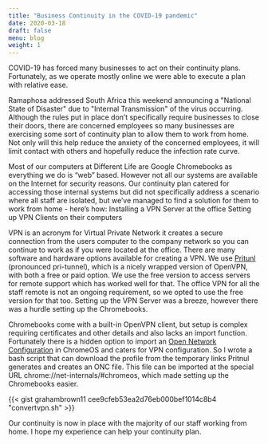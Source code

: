 ```yaml
---
title: "Business Continuity in the COVID-19 pandemic"
date: 2020-03-18
draft: false
menu: blog
weight: 1
---
```

COVID-19 has forced many businesses to act on their continuity plans. Fortunately, as we operate mostly online we were able to execute a plan with relative ease. 
<!--more-->
Ramaphosa addressed South Africa this weekend announcing a "National State of Disaster" due to "Internal Transmission" of the virus occurring. Although the rules put in place don’t specifically require businesses to close their doors, there are concerned employees so many businesses are exercising some sort of continuity plan to allow them to work from home. Not only will this help reduce the anxiety of the concerned employees, it will limit contact with others and hopefully reduce the infection rate curve.

Most of our computers at Different Life are Google Chromebooks as everything we do is “web” based. However not all our systems are available on the Internet for security reasons. Our continuity plan catered for accessing those internal systems but did not specifically address a scenario where all staff are isolated, but we’ve managed to find a solution for them to work from home - here’s how:
Installing a VPN Server at the office
Setting up VPN Clients on their computers

VPN is an acronym for Virtual Private Network it creates a secure connection from the users computer to the company network so you can continue to work as if you were located at the office. There are many software and hardware options available for creating a VPN. We use [Pritunl](https://pritunl.com/) (pronounced pri-tunnel), which is a nicely wrapped version of OpenVPN, with both a free or paid option. We use the free version to access servers for remote support which has worked well for that. The office VPN for all the staff remote is not an ongoing requirement, so we opted to use the free version for that too. Setting up the VPN Server was a breeze, however there was a hurdle setting up the Chromebooks.

Chromebooks come with a built-in OpenVPN client, but setup is complex requiring certificates and other details and also lacks an import function. Fortunately there is a hidden option to import an [Open Network Configuration](https://chromium.googlesource.com/chromium/src/+/master/components/onc/docs/onc_spec.md) in ChromeOS and caters for VPN configuration. So I wrote a bash script that can download the profile from the temporary links Pritnul generates and creates an ONC file. This file can be imported at the special URL chrome://net-internals/#chromeos, which made setting up the Chromebooks easier.

{{< gist grahambrown11 cee9cfeb53ea2d76eb000bef1014c8b4 "convertvpn.sh" >}}

Our continuity is now in place with the majority of our staff working from home. I hope my experience can help your continuity plan.
